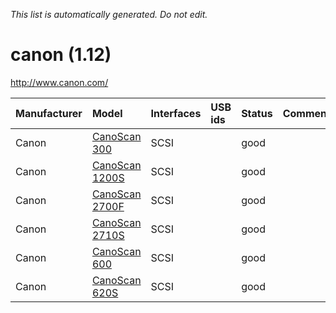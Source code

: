_This list is automatically generated. Do not edit._

# canon (1.12) #
http://www.canon.com/

| **Manufacturer** | **Model** | **Interfaces** | **USB ids** | **Status** | **Comment** | **URL** |
|:-----------------|:----------|:---------------|:------------|:-----------|:------------|:--------|
|Canon|[CanoScan 300](CanonCanoScan300.md)|SCSI|  |good|  |1 pass|
|Canon|[CanoScan 1200S](CanonCanoScan1200S.md)|SCSI|  |good|  |1 pass|
|Canon|[CanoScan 2700F](CanonCanoScan2700F.md)|SCSI|  |good|  |1 pass|
|Canon|[CanoScan 2710S](CanonCanoScan2710S.md)|SCSI|  |good|  |1 pass|
|Canon|[CanoScan 600](CanonCanoScan600.md)|SCSI|  |good|  |1 pass|
|Canon|[CanoScan 620S](CanonCanoScan620S.md)|SCSI|  |good|  |1 pass|